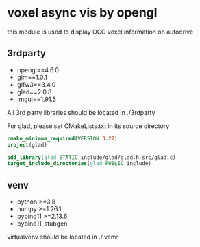 # voxel async vis by opengl

this module is used to display OCC voxel information on autodrive

## 3rdparty

- opengl==4.6.0
- glm==1.0.1
- glfw3==3.4.0
- glad==2.0.8
- imgui==1.91.5
  
All 3rd party libraries should be located in ./3rdparty

For glad, please set CMakeLists.txt in its source directory

```cmake
cmake_minimum_required(VERSION 3.22)
project(glad)

add_library(glad STATIC include/glad/glad.h src/glad.c)
target_include_directories(glad PUBLIC include)

```

## venv

- python >=3.8
- numpy >=1.26.1
- pybind11 >=2.13.6
- pybind11_stubgen

virtualvenv should be located in ./.venv

